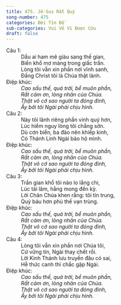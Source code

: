 ```yaml
---
title: 475. Jê-Sus Rất Quý
song-number: 475
categories: Đời Tín Đồ
sub-categories: Vui Vẻ Vì Được Cứu
draft: false
---
```

<dl><dt>Câu 1:</dt><dd data-verse="1">Dầu ai ham mê giàu sang thế gian, <br/>Biển khổ mơ màng trong giấc trần. <br/>Lòng tôi vẫn xin phần nơi vĩnh sanh, <br/>Đấng Christ tôi là Chúa thật lành. </dd><dt>Điệp khúc:</dt><dd data-chorus="1"><em>Cao sấu thế, quá trời, bể muôn phần, <br/>Rất cảm ơn, lòng nhân của Chúa. <br/>Thật vô cớ sao người ta đóng đinh, <br/>Ấy bởi tôi Ngài phải chịu hình. </em></dd><dt>Câu 2:</dt><dd data-verse="2">Này tôi lãnh riêng phần vinh quý hơn, <br/>Lúc hiểm nguy lòng tôi chẳng sờn. <br/>Dù cơn biển, ba đào nên khiếp kinh, <br/>Có Thánh Linh Ngài bảo hộ mình. </dd><dt>Điệp khúc:</dt><dd data-chorus="1"><em>Cao sấu thế, quá trời, bể muôn phần, <br/>Rất cảm ơn, lòng nhân của Chúa. <br/>Thật vô cớ sao người ta đóng đinh, <br/>Ấy bởi tôi Ngài phải chịu hình. </em></dd><dt>Câu 3:</dt><dd data-verse="3">Trần gian khổ tôi nào lo lắng chi, <br/>Lúc tái lâm, hằng mong đến kỳ. <br/>Lời Chân Chúa khen rằng: tôi tín trung, <br/>Quý báu hơn phù thế vạn trùng. </dd><dt>Điệp khúc:</dt><dd data-chorus="1"><em>Cao sấu thế, quá trời, bể muôn phần, <br/>Rất cảm ơn, lòng nhân của Chúa. <br/>Thật vô cớ sao người ta đóng đinh, <br/>Ấy bởi tôi Ngài phải chịu hình. </em></dd><dt>Câu 4:</dt><dd data-verse="4">Lòng tôi vẫn xin phần nơi Chúa tôi, <br/>Cứ vững tin, Ngài thay chết rồi. <br/>Lời Kinh Thánh lưu truyền đâu có sai, <br/>Hễ thức canh thì chắc gặp Ngài. </dd><dt>Điệp khúc:</dt><dd data-chorus="1"><em>Cao sấu thế, quá trời, bể muôn phần, <br/>Rất cảm ơn, lòng nhân của Chúa. <br/>Thật vô cớ sao người ta đóng đinh, <br/>Ấy bởi tôi Ngài phải chịu hình. </em></dd></dl>